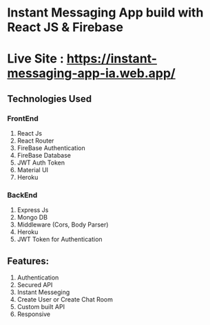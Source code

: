 # Instant Messaging App build with React JS & Firebase

# Live Site : https://instant-messaging-app-ia.web.app/

## Technologies Used

### FrontEnd

1. React Js
2. React Router
3. FireBase Authentication
4. FireBase Database
4. JWT Auth Token 
4. Material UI
6. Heroku

### BackEnd

1. Express Js
2. Mongo DB
3. Middleware (Cors, Body Parser)
4. Heroku
5. JWT Token for Authentication

## Features:

1. Authentication
2. Secured API
3. Instant Messeging
4. Create User or Create Chat Room
6. Custom built API
7. Responsive

